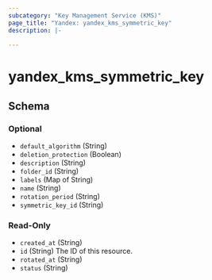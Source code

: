 ```yaml
---
subcategory: "Key Management Service (KMS)"
page_title: "Yandex: yandex_kms_symmetric_key"
description: |-
  
---
```


# yandex_kms_symmetric_key

<!-- schema generated by tfplugindocs -->
## Schema

### Optional

- `default_algorithm` (String)
- `deletion_protection` (Boolean)
- `description` (String)
- `folder_id` (String)
- `labels` (Map of String)
- `name` (String)
- `rotation_period` (String)
- `symmetric_key_id` (String)

### Read-Only

- `created_at` (String)
- `id` (String) The ID of this resource.
- `rotated_at` (String)
- `status` (String)